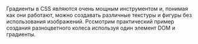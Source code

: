 Градиенты в CSS являются очень мощным инструментом и, понимая как они работают,
можно создавать различные текстуры и фигуры без использования изображений.
Рссмотрим практический пример создания разноцветного колеса используя один
элемент DOM и градиенты.